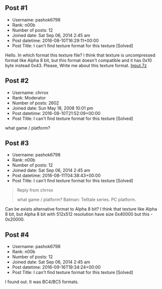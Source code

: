 ## Post #1
- Username: pashok6798
- Rank: n00b
- Number of posts: 12
- Joined date: Sat Sep 06, 2014 2:45 am
- Post datetime: 2016-08-10T16:29:11+00:00
- Post Title: I can't find texture format for this texture [Solved]

Hello. In which format this texture file? I think that texture is uncompressed format like Alpha 8 bit, but this format doesn't compatible and it has 0x10 byte instead 0x43. Please, Write me about this texture format.
[Input.7z](https://xentaxbackup.github.io/file/11537_Input.7z)
## Post #2
- Username: chrrox
- Rank: Moderator
- Number of posts: 2602
- Joined date: Sun May 18, 2008 10:01 pm
- Post datetime: 2016-08-10T21:52:09+00:00
- Post Title: I can't find texture format for this texture [Solved]

what game / platform?
## Post #3
- Username: pashok6798
- Rank: n00b
- Number of posts: 12
- Joined date: Sat Sep 06, 2014 2:45 am
- Post datetime: 2016-08-11T04:38:43+00:00
- Post Title: I can't find texture format for this texture [Solved]

> Reply from chrrox
>
> what game / platform?
Batman: Telltale series. PC platform.

Can be exists alternative format to Alpha 8 bit? I think that texture like Alpha 8 bit, but Alpha 8 bit with 512x512 resolution have size 0x40000 but this - 0x20000.
## Post #4
- Username: pashok6798
- Rank: n00b
- Number of posts: 12
- Joined date: Sat Sep 06, 2014 2:45 am
- Post datetime: 2016-09-16T19:34:24+00:00
- Post Title: I can't find texture format for this texture [Solved]

I found out. It was BC4/BC5 formats.
